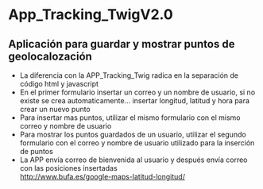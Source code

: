 # App_Tracking_TwigV2.0
## Aplicación para guardar y mostrar puntos de geolocalozación 
* La diferencia con la APP_Tracking_Twig radica en la separación de código html y javascript  
* En el primer formulario insertar un correo y un nombre de usuario, si no existe se crea automaticamente... insertar longitud, latitud y hora para crear un nuevo punto  
* Para insertar mas puntos, utilizar el mismo formulario con el mismo correo y nombre de usuario  
* Para mostrar los puntos guardados de un usuario, utilizar el segundo formulario con el correo y nombre de usuario utilizado para la inserción de puntos  
* La APP envía correo de bienvenida al usuario y después envía correo con las posiciones insertadas  
http://www.bufa.es/google-maps-latitud-longitud/
